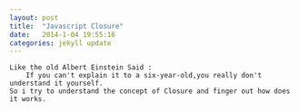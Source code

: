 ```yaml
---
layout: post
title:  "Javascript Closure"
date:   2014-1-04 19:55:16
categories: jekyll update
---
```

	Like the old Albert Einstein Said : 
		If you can't explain it to a six-year-old,you really don't understand it yourself.
	So i try to understand the concept of Closure and finger out how does it works.

